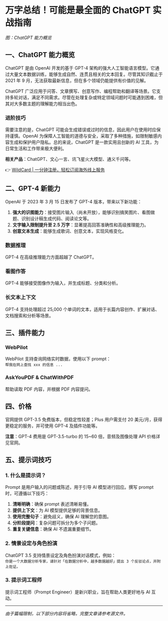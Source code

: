 # 万字总结！可能是最全面的 ChatGPT 实战指南

*图：ChatGPT 能力概览*

## 一、ChatGPT 能力概览

ChatGPT 是由 OpenAI 开发的基于 GPT-4 架构的强大人工智能语言模型。它通过大量文本数据训练，能够生成自然、连贯且相关的文本回复。尽管其知识截止于 2021 年 9 月，无法获取最新信息，但在多个领域仍能提供有价值的见解。

ChatGPT 广泛应用于问答、文章撰写、创意写作、编程帮助和翻译等场景。它支持多轮对话，满足不同需求。尽管在处理复杂或特定领域问题时可能遇到困难，但其对大多数主题的理解能力相当出色。

### 进阶技巧
需要注意的是，ChatGPT 可能会生成错误或过时的信息，因此用户在使用时应保持谨慎。OpenAI 为保障人工智能的道德与安全，采取了多种措施，如限制敏感内容生成和保护用户隐私。总的来说，ChatGPT 是一款实用且创新的 AI 工具，为日常生活和工作带来极大便利。



**相关产品**：ChatGPT、文心一言、讯飞星火大模型、通义千问等。

👉 [WildCard | 一分钟注册，轻松订阅海外线上服务](https://bbtdd.com/WildCard)

## 二、GPT-4 新能力

OpenAI 于 2023 年 3 月 15 日发布了 GPT-4 版本，带来以下新功能：

1. **强大的识图能力**：接受图片输入（尚未开放），能够识别搞笑图片、看图做题、识别设计稿生成代码、阅读论文等。
2. **文字输入限制提升至 2.5 万字**：显著提高回答准确性和高级推理能力。
3. **创意文本生成**：能够生成歌词、创意文本，实现风格变化。

### 数据推理
GPT-4 在高级推理能力方面超越了 ChatGPT。



### 看图作答
GPT-4 能够接受图像作为输入，并生成标题、分类和分析。



### 长文本上下文
GPT-4 支持处理超过 25,000 个单词的文本，适用于长篇内容创作、扩展对话、文档搜索和分析等场景。



## 三、插件能力

### WebPilot
WebPilot 支持查询网络实时数据，使用以下 prompt：  
`帮我在网上查找 xxx 的信息 ...`

### AskYouPDF & ChatWithPDF
帮助读取 PDF 内容，并根据 PDF 内容提问。



## 四、价格

官网提供 GPT-3.5 免费版本，但稳定性较差；Plus 用户需支付 20 美元/月，获得更稳定的服务，并可使用 GPT-4 及插件功能等。





**注意**：GPT-4 费用是 GPT-3.5-turbo 的 15~60 倍，音频及图像处理 API 价格详见官网。

## 五、提示词技巧

### 1. 什么是提示词？
Prompt 是用户输入的问题或陈述，用于引导 AI 模型进行回应。撰写 prompt 时，可遵循以下技巧：

1. **清晰明确**：确保 prompt 表述清晰易懂。
2. **提供上下文**：为 AI 模型提供足够的背景信息。
3. **使用完整句子**：避免歧义，确保 AI 理解您的意图。
4. **分阶段提问**：复杂问题可拆分为多个子问题。
5. **重复关键信息**：确保 AI 不遗漏重要细节。

### 2. 情景设定与角色扮演
ChatGPT 3.5 支持情景设定及角色扮演对话模式，例如：  
`你是一个大数据分析专家，请针对「在数据分析中，越多数据越好」提出 3 个反驳论点，并附上佐证。`



### 3. 提示词工程师
提示词工程师（Prompt Engineer）是新兴职业，旨在帮助人类更好地与 AI 互动。



--------------------
*由于篇幅限制，以下部分内容将省略，完整文章请参考源文件。*